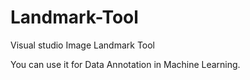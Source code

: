 # Landmark-Tool
Visual studio Image Landmark Tool

You can use it for Data Annotation in Machine Learning.
